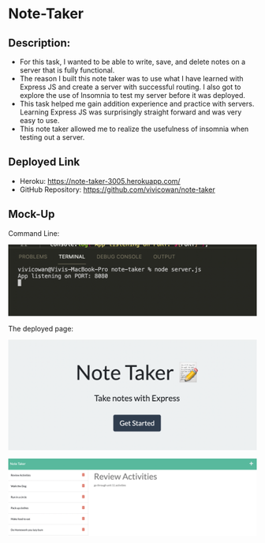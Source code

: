 # Note-Taker

## Description:
- For this task, I wanted to be able to write, save, and delete notes on a server that is fully functional.  
- The reason I built this note taker was to use what I have learned with Express JS and create a server with successful routing. I also got to explore the use of Insomnia to test my server before it was deployed.
- This task helped me gain addition experience and practice with servers. Learning Express JS was surprisingly straight forward and was very easy to use.  
- This note taker allowed me to realize the usefulness of insomnia when testing out a server.

## Deployed Link
- Heroku: https://note-taker-3005.herokuapp.com/
- GitHub Repository: https://github.com/vivicowan/note-taker

## Mock-Up
Command Line:

![Command Line](./images/commandline.png)

The deployed page:

![Home Page](./images/indexpage.png)

![Notes Page](./images/notes.png)


